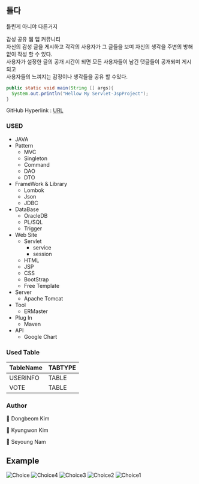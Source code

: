 ## 틀다
틀린게 아니야 다른거지<br>

감성 공유 웹 앱 커뮤니티<br>
자신의 감성 글을 게시하고 각각의 사용자가 그 글들을 보며 자신의 생각을 주변의 방해 없이 작성 할 수 있다. <br>
사용자가 설정한 글의 공개 시간이 되면 모든 사용자들이 남긴 댓글들이 공개되며 게시되고<br>
사용자들의 느껴지는 감정이나 생각들을 공유 할 수있다. 


````JAVA
public static void main(String [] args){
  System.out.println("Hellow My Servlet-JspProject");
}
``````

GitHub Hyperlink : [URL](https://github.com/rlavkgk45/Servlet-JspProject_YourChoice)

### USED
* JAVA
* Pattern
  * MVC
  * Singleton  
  * Command
  * DAO
  * DTO
* FrameWork & Library
  * Lombok
  * Json
  * JDBC
* DataBase
  * OracleDB
  * PL/SQL
  * Trigger
* Web Site
  * Servlet
    * service
    * session
  * HTML
  * JSP
  * CSS
  * BootStrap
  * Free Template
* Server
  * Apache Tomcat
* Tool
  * ERMaster
* Plug In
  * Maven
* API
  * Google Chart

### Used Table
TableName|TABTYPE|
---|---|
USERINFO|TABLE|
VOTE|TABLE|

### Author
👤 Dongbeom Kim

👤 Kyungwon Kim

👤 Seyoung Nam

## Example
![Choice](https://user-images.githubusercontent.com/52446213/64935195-c85aef80-d88a-11e9-8e74-8343b5ac3e44.PNG)
![Choice4](https://user-images.githubusercontent.com/52446213/64935201-d446b180-d88a-11e9-88ef-b17a1e1ab6fa.PNG)
![Choice3](https://user-images.githubusercontent.com/52446213/64935203-d7da3880-d88a-11e9-9243-334be66ac9f1.PNG)
![Choice2](https://user-images.githubusercontent.com/52446213/64935199-d14bc100-d88a-11e9-85aa-bddf3a8e0930.PNG)
![Choice1](https://user-images.githubusercontent.com/52446213/64935198-cdb83a00-d88a-11e9-8cae-479dbe754d02.PNG)
